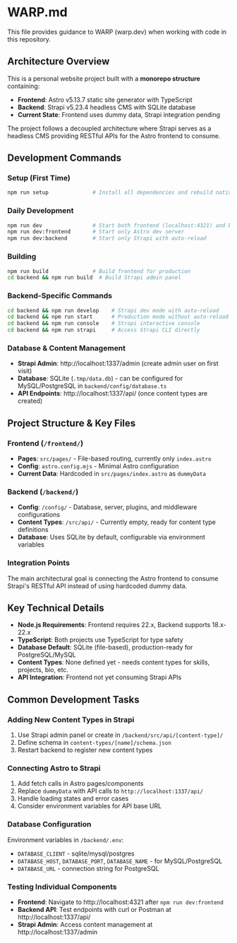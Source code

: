 # WARP.md

This file provides guidance to WARP (warp.dev) when working with code in this repository.

## Architecture Overview

This is a personal website project built with a **monorepo structure** containing:

- **Frontend**: Astro v5.13.7 static site generator with TypeScript
- **Backend**: Strapi v5.23.4 headless CMS with SQLite database
- **Current State**: Frontend uses dummy data, Strapi integration pending

The project follows a decoupled architecture where Strapi serves as a headless CMS providing RESTful APIs for the Astro frontend to consume.

## Development Commands

### Setup (First Time)
```bash
npm run setup              # Install all dependencies and rebuild native modules
```

### Daily Development
```bash
npm run dev                # Start both frontend (localhost:4321) and backend (localhost:1337) 
npm run dev:frontend       # Start only Astro dev server
npm run dev:backend        # Start only Strapi with auto-reload
```

### Building
```bash
npm run build              # Build frontend for production
cd backend && npm run build  # Build Strapi admin panel
```

### Backend-Specific Commands
```bash
cd backend && npm run develop    # Strapi dev mode with auto-reload
cd backend && npm run start      # Production mode without auto-reload
cd backend && npm run console    # Strapi interactive console
cd backend && npm run strapi     # Access Strapi CLI directly
```

### Database & Content Management
- **Strapi Admin**: http://localhost:1337/admin (create admin user on first visit)
- **Database**: SQLite (`.tmp/data.db`) - can be configured for MySQL/PostgreSQL in `backend/config/database.ts`
- **API Endpoints**: http://localhost:1337/api/ (once content types are created)

## Project Structure & Key Files

### Frontend (`/frontend/`)
- **Pages**: `src/pages/` - File-based routing, currently only `index.astro`
- **Config**: `astro.config.mjs` - Minimal Astro configuration
- **Current Data**: Hardcoded in `src/pages/index.astro` as `dummyData`

### Backend (`/backend/`)
- **Config**: `/config/` - Database, server, plugins, and middleware configurations
- **Content Types**: `/src/api/` - Currently empty, ready for content type definitions
- **Database**: Uses SQLite by default, configurable via environment variables

### Integration Points
The main architectural goal is connecting the Astro frontend to consume Strapi's RESTful API instead of using hardcoded dummy data.

## Key Technical Details

- **Node.js Requirements**: Frontend requires 22.x, Backend supports 18.x-22.x
- **TypeScript**: Both projects use TypeScript for type safety
- **Database Default**: SQLite (file-based), production-ready for PostgreSQL/MySQL
- **Content Types**: None defined yet - needs content types for skills, projects, bio, etc.
- **API Integration**: Frontend not yet consuming Strapi APIs

## Common Development Tasks

### Adding New Content Types in Strapi
1. Use Strapi admin panel or create in `/backend/src/api/[content-type]/`
2. Define schema in `content-types/[name]/schema.json`
3. Restart backend to register new content types

### Connecting Astro to Strapi
1. Add fetch calls in Astro pages/components
2. Replace `dummyData` with API calls to `http://localhost:1337/api/`
3. Handle loading states and error cases
4. Consider environment variables for API base URL

### Database Configuration
Environment variables in `/backend/.env`:
- `DATABASE_CLIENT` - sqlite/mysql/postgres
- `DATABASE_HOST`, `DATABASE_PORT`, `DATABASE_NAME` - for MySQL/PostgreSQL
- `DATABASE_URL` - connection string for PostgreSQL

### Testing Individual Components
- **Frontend**: Navigate to http://localhost:4321 after `npm run dev:frontend`
- **Backend API**: Test endpoints with curl or Postman at http://localhost:1337/api/
- **Strapi Admin**: Access content management at http://localhost:1337/admin